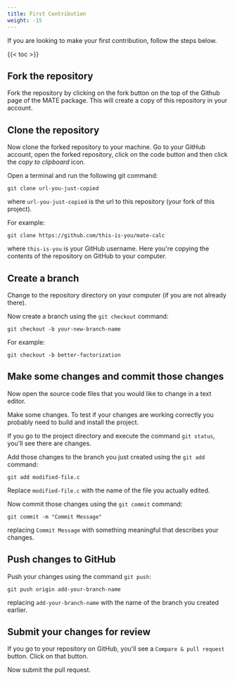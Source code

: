 ```yaml
---
title: First Contribution
weight: -15
---
```


If you are looking to make your first contribution, follow the steps below.

{{< toc >}}

## Fork the repository

Fork the repository by clicking on the fork button on the top of the Github page of the MATE package.
This will create a copy of this repository in your account.

## Clone the repository

Now clone the forked repository to your machine. Go to your GitHub account, open the forked repository, click on the code button and then click the _copy to clipboard_ icon.

Open a terminal and run the following git command:

```
git clone url-you-just-copied
```

where `url-you-just-copied` is the url to this repository (your fork of this project).

For example:

```
git clone https://github.com/this-is-you/mate-calc
```

where `this-is-you` is your GitHub username. Here you're copying the contents of the repository on GitHub to your computer.

## Create a branch

Change to the repository directory on your computer (if you are not already there).

Now create a branch using the `git checkout` command:

```
git checkout -b your-new-branch-name
```

For example:

```
git checkout -b better-factorization
```

## Make some changes and commit those changes

Now open the source code files that you would like to change in a text editor.

Make some changes. To test if your changes are working correctly you probably need to build and install the project.

If you go to the project directory and execute the command `git status`, you'll see there are changes.

Add those changes to the branch you just created using the `git add` command:

```
git add modified-file.c
```

Replace `modified-file.c` with the name of the file you actually edited.

Now commit those changes using the `git commit` command:

```
git commit -m "Commit Message"
```

replacing `Commit Message` with something meaningful that describes your changes.

## Push changes to GitHub

Push your changes using the command `git push`:

```
git push origin add-your-branch-name
```

replacing `add-your-branch-name` with the name of the branch you created earlier.

## Submit your changes for review

If you go to your repository on GitHub, you'll see a `Compare & pull request` button. Click on that button.

Now submit the pull request.


